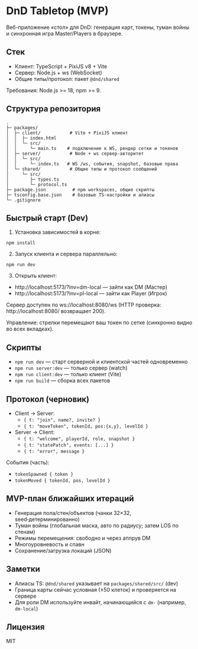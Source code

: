 # DnD Tabletop (MVP)

Веб-приложение «стол» для DnD: генерация карт, токены, туман войны и синхронная игра Master/Players в браузере.

## Стек
- Клиент: TypeScript + PixiJS v8 + Vite
- Сервер: Node.js + ws (WebSocket)
- Общие типы/протокол: пакет `@dnd/shared`

Требования: Node.js >= 18, npm >= 9.

## Структура репозитория
```
.
├─ packages/
│  ├─ client/           # Vite + PixiJS клиент
│  │  ├─ index.html
│  │  └─ src/
│  │     └─ main.ts    # подключение к WS, рендер сетки и токенов
│  ├─ server/           # Node + ws сервер-авторитет
│  │  └─ src/
│  │     └─ index.ts   # WS /ws, события, snapshot, базовые права
│  └─ shared/           # Общие типы и протокол сообщений
│     └─ src/
│        ├─ types.ts
│        └─ protocol.ts
├─ package.json          # npm workspaces, общие скрипты
├─ tsconfig.base.json    # базовые TS-настройки и алиасы
└─ .gitignore
```

## Быстрый старт (Dev)
1) Установка зависимостей в корне:
```
npm install
```
2) Запуск клиента и сервера параллельно:
```
npm run dev
```
3) Открыть клиент:
- http://localhost:5173/?inv=dm-local — зайти как DM (Мастер)
- http://localhost:5173/?inv=pl-local — зайти как Player (Игрок)

Сервер доступен по ws://localhost:8080/ws (HTTP проверка: http://localhost:8080/ возвращает 200).

Управление: стрелки перемещают ваш токен по сетке (синхронно видно во всех вкладках).

## Скрипты
- `npm run dev` — старт серверной и клиентской частей одновременно
- `npm run server:dev` — только сервер (watch)
- `npm run client:dev` — только клиент (Vite)
- `npm run build` — сборка всех пакетов

## Протокол (черновик)
- Client → Server:
  - `{ t: "join", name?, invite? }`
  - `{ t: "moveToken", tokenId, pos:{x,y}, levelId }`
- Server → Client:
  - `{ t: "welcome", playerId, role, snapshot }`
  - `{ t: "statePatch", events: [...] }`
  - `{ t: "error", message }`

События (часть):
- `tokenSpawned { token }`
- `tokenMoved { tokenId, pos, levelId }`

## MVP-план ближайших итераций
- Генерация пола/стен/объектов (чанки 32×32, seed‑детерминированно)
- Туман войны (глобальная маска, авто по радиусу; затем LOS по стенам)
- Режимы перемещения: свободно и через аппрув DM
- Многоуровневость и спавн
- Сохранение/загрузка локаций (JSON)

## Заметки
- Алиасы TS: `@dnd/shared` указывает на `packages/shared/src/` (dev)
- Граница карты сейчас условная (±50 клеток) и проверяется на сервере
- Для роли DM используйте инвайт, начинающийся с `dm-` (например, `dm-local`)

## Лицензия
MIT
